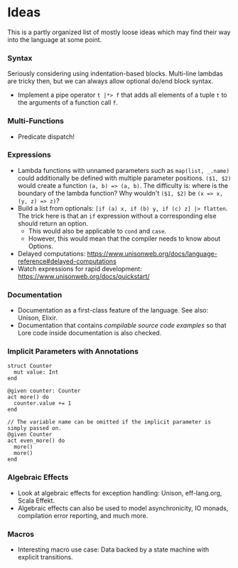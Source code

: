 # Ideas

This is a partly organized list of mostly loose ideas which may find their way into the language at some point.



### Syntax

Seriously considering using indentation-based blocks. Multi-line lambdas are tricky then, but we can always allow optional do/end block syntax.
- Implement a pipe operator `t |*> f` that adds all elements of a tuple `t` to the arguments of a function call `f`.



### Multi-Functions

- Predicate dispatch!



### Expressions

- Lambda functions with unnamed parameters such as `map(list, _.name)` could additionally be defined with multiple parameter positions. `($1, $2)` would create a function `(a, b) => (a, b)`. The difficulty is: where is the boundary of the lambda function? Why wouldn't `($1, $2)` be `(x => x, (y, z) => z)`?
- Build a list from optionals: `[if (a) x, if (b) y, if (c) z] |> flatten`. The trick here is that an `if` expression without a corresponding else should return an option.
  - This would also be applicable to `cond` and `case`.
  - However, this would mean that the compiler needs to know about Options.
- Delayed computations: https://www.unisonweb.org/docs/language-reference#delayed-computations
- Watch expressions for rapid development: https://www.unisonweb.org/docs/quickstart/



### Documentation

- Documentation as a first-class feature of the language. See also: Unison, Elixir.
- Documentation that contains *compilable source code examples* so that Lore code inside documentation is also checked.



### Implicit Parameters with Annotations

```
struct Counter
  mut value: Int
end

@given counter: Counter
act more() do
  counter.value += 1
end

// The variable name can be omitted if the implicit parameter is simply passed on.
@given Counter
act even_more() do
  more()
  more()
end
```



### Algebraic Effects

- Look at algebraic effects for exception handling: Unison, eff-lang.org, Scala Effekt.
- Algebraic effects can also be used to model asynchronicity, IO monads, compilation error reporting, and much more.



### Macros

- Interesting macro use case: Data backed by a state machine with explicit transitions.
